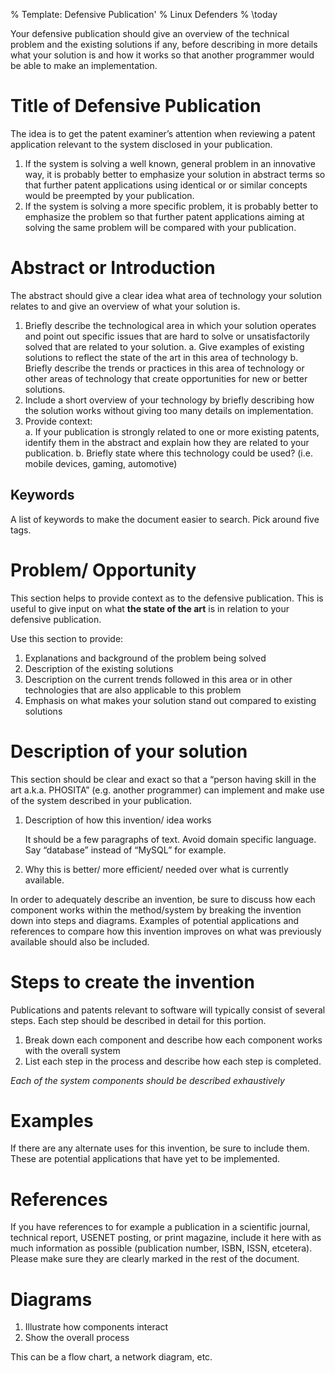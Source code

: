 % Template: Defensive Publication'
% Linux Defenders
% \today

Your defensive publication should give an overview of the
technical problem and the existing solutions if any, before
describing in more details what your solution is and how it works
so that another programmer would be able to make an implementation.

# Title of Defensive Publication

The idea is to get the patent examiner’s attention when reviewing
a patent application relevant to the system disclosed in your
publication. 

1. If the system is solving a well known, general problem in an
   innovative way, it is probably better to emphasize your
   solution in abstract terms so that further patent applications
   using identical or or similar concepts would be preempted by
   your publication. 
2. If the system is solving a more specific problem, it is
   probably better to emphasize the problem so that further patent
   applications aiming at solving the same problem will be
   compared with your publication. 

# Abstract or Introduction

The abstract should give a clear idea what area of technology your
solution relates to and give an overview of what your solution is.

1. Briefly describe the technological area in which your solution
   operates and point out specific issues that are hard to solve
   or unsatisfactorily solved that are related to your solution.
    a. Give examples of existing solutions to reflect the state of
    the art in this area of technology
    b. Briefly describe the trends or practices in this area of
    technology or other areas of technology that create
    opportunities for new or better solutions.
2. Include a short overview of your technology by briefly
   describing how the solution works without giving too many
   details on implementation.
3. Provide context:  
    a. If your publication is strongly related to one or more
    existing patents, identify them in the abstract and explain
    how they are related to your publication.
    b. Briefly state where this technology could be used? (i.e.
    mobile devices, gaming, automotive)

## Keywords

A list of keywords to make the document easier to search. Pick around five
tags.

# Problem/ Opportunity

This section helps to provide context as to the defensive
publication. This is useful to give input on what **the state of the
art** is in relation to your defensive publication.

Use this section to provide: 

1. Explanations and background of the problem being solved
2. Description of the existing solutions
3. Description on the current trends followed in this area or in
   other technologies that are also applicable to this problem
4. Emphasis on what makes your solution stand out compared to
   existing solutions


# Description of your solution

This section should be clear and exact so that a “person having
skill in the art a.k.a. PHOSITA” (e.g. another programmer) can
implement and make use of the system described in your
publication.

1. Description of how this invention/ idea works
    
    It should be a few paragraphs of text. Avoid domain specific
    language. Say “database” instead of “MySQL” for example.

2. Why this is better/ more efficient/ needed over what is currently available. 

In order to adequately describe an invention, be sure to discuss
how each component works within the method/system by breaking the
invention down into steps and diagrams. Examples of potential
applications and references to compare how this invention improves
on what was previously available should also be included. 

# Steps to create the invention

Publications and patents relevant to software will typically
consist of several steps. Each step should be described in detail
for this portion. 

1. Break down each component and describe how each component works
   with the overall system
2. List each step in the process and describe how each step is
   completed. 

*Each of the system components should be described exhaustively*

# Examples

If there are any alternate uses for this invention, be sure to
include them. These are potential applications that have yet to
be implemented. 

# References

If you have references to for example a publication in
a scientific journal, technical report, USENET posting, or print
magazine, include it here with as much information as possible
(publication number, ISBN, ISSN, etcetera). Please make sure they
are clearly marked in the rest of the document.

<!-- You can add citations directly in your pandoc file or by using a
bibliography: see http://johnmacfarlane.net/pandoc/README.html#citations-->

# Diagrams

1. Illustrate how components interact 
2. Show the overall process

This can be a flow chart, a network diagram, etc.

